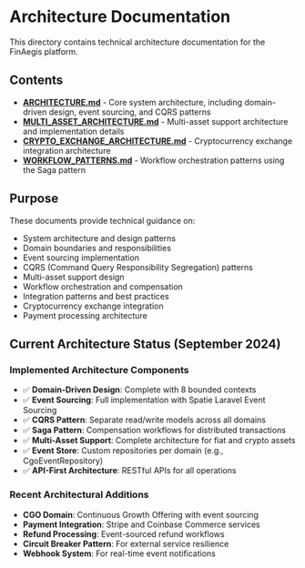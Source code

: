 # Architecture Documentation

This directory contains technical architecture documentation for the FinAegis platform.

## Contents

- **[ARCHITECTURE.md](ARCHITECTURE.md)** - Core system architecture, including domain-driven design, event sourcing, and CQRS patterns
- **[MULTI_ASSET_ARCHITECTURE.md](MULTI_ASSET_ARCHITECTURE.md)** - Multi-asset support architecture and implementation details
- **[CRYPTO_EXCHANGE_ARCHITECTURE.md](CRYPTO_EXCHANGE_ARCHITECTURE.md)** - Cryptocurrency exchange integration architecture
- **[WORKFLOW_PATTERNS.md](WORKFLOW_PATTERNS.md)** - Workflow orchestration patterns using the Saga pattern

## Purpose

These documents provide technical guidance on:
- System architecture and design patterns
- Domain boundaries and responsibilities
- Event sourcing implementation
- CQRS (Command Query Responsibility Segregation) patterns
- Multi-asset support design
- Workflow orchestration and compensation
- Integration patterns and best practices
- Cryptocurrency exchange integration
- Payment processing architecture

## Current Architecture Status (September 2024)

### Implemented Architecture Components
- ✅ **Domain-Driven Design**: Complete with 8 bounded contexts
- ✅ **Event Sourcing**: Full implementation with Spatie Laravel Event Sourcing
- ✅ **CQRS Pattern**: Separate read/write models across all domains
- ✅ **Saga Pattern**: Compensation workflows for distributed transactions
- ✅ **Multi-Asset Support**: Complete architecture for fiat and crypto assets
- ✅ **Event Store**: Custom repositories per domain (e.g., CgoEventRepository)
- ✅ **API-First Architecture**: RESTful APIs for all operations

### Recent Architectural Additions
- **CGO Domain**: Continuous Growth Offering with event sourcing
- **Payment Integration**: Stripe and Coinbase Commerce services
- **Refund Processing**: Event-sourced refund workflows
- **Circuit Breaker Pattern**: For external service resilience
- **Webhook System**: For real-time event notifications